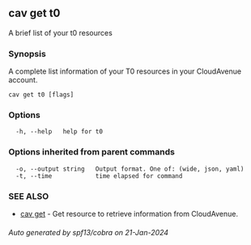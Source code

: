 ## cav get t0

A brief list of your t0 resources

### Synopsis

A complete list information of your T0 resources in your CloudAvenue account.

```
cav get t0 [flags]
```

### Options

```
  -h, --help   help for t0
```

### Options inherited from parent commands

```
  -o, --output string   Output format. One of: (wide, json, yaml)
  -t, --time            time elapsed for command
```

### SEE ALSO

* [cav get](cav_get.md)	 - Get resource to retrieve information from CloudAvenue.

###### Auto generated by spf13/cobra on 21-Jan-2024
